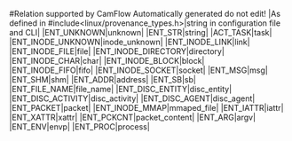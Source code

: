 #Relation supported by CamFlow
Automatically generated do not edit!
|As defined in #include<linux/provenance_types.h>|string in configuration file and CLI|
|ENT_UNKNOWN|unknown|
|ENT_STR|string|
|ACT_TASK|task|
|ENT_INODE_UNKNOWN|inode_unknown|
|ENT_INODE_LINK|link|
|ENT_INODE_FILE|file|
|ENT_INODE_DIRECTORY|directory|
|ENT_INODE_CHAR|char|
|ENT_INODE_BLOCK|block|
|ENT_INODE_FIFO|fifo|
|ENT_INODE_SOCKET|socket|
|ENT_MSG|msg|
|ENT_SHM|shm|
|ENT_ADDR|address|
|ENT_SB|sb|
|ENT_FILE_NAME|file_name|
|ENT_DISC_ENTITY|disc_entity|
|ENT_DISC_ACTIVITY|disc_activity|
|ENT_DISC_AGENT|disc_agent|
|ENT_PACKET|packet|
|ENT_INODE_MMAP|mmaped_file|
|ENT_IATTR|iattr|
|ENT_XATTR|xattr|
|ENT_PCKCNT|packet_content|
|ENT_ARG|argv|
|ENT_ENV|envp|
|ENT_PROC|process|
